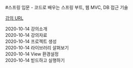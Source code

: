 #스프링 입문 - 코드로 배우는 스프링 부트, 웹 MVC, DB 접근 기술

[강의 URL](https://www.inflearn.com/course/%EC%8A%A4%ED%94%84%EB%A7%81-%EC%9E%85%EB%AC%B8-%EC%8A%A4%ED%94%84%EB%A7%81%EB%B6%80%ED%8A%B8/dashboard)

2020-10-14 강의소개   
2020-10-14 강의자료  
2020-10-14 프로젝트 생성  
2020-10-14 라이브러리 살펴보기  
2020-10-14 View 환경설정  
2020-10-14 빋드하고 실행하기  
 